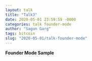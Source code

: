 ```yaml
---
layout: talk
title: "Talk3"
date: 2020-05-01 23:59:59 -0000
categories: talk founder-mode
author: "Sagun Garg"
tags: bitcoin  
slug: "2020-05-01/talk-founder-mode" 
---
```


**Founder Mode Sample**